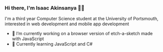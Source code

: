 ### Hi there, I'm Isaac Akinsanya 👋🏾

I'm a third year Computer Science student at the University of Portsmouth, interested in web development and mobile app development

- 🔭 I’m currently working on a browser version of etch-a-sketch made with JavaScript
- 🌱 Currently learning JavaScript and C#

<!--
**IsaacAkin/IsaacAkin** is a ✨ _special_ ✨ repository because its `README.md` (this file) appears on your GitHub profile.

Here are some ideas to get you started:

- 🔭 I’m currently working on ...
- 🌱 I’m currently learning ...
- 👯 I’m looking to collaborate on ...
- 🤔 I’m looking for help with ...
- 💬 Ask me about ...
- 📫 How to reach me: ...
- 😄 Pronouns: ...
- ⚡ Fun fact: ...
-->
